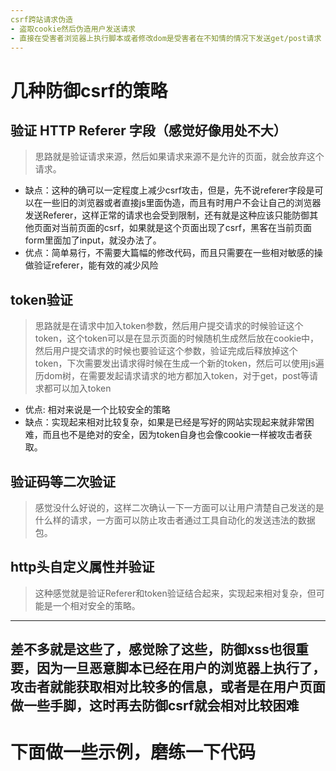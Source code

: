 ```yaml
---
csrf跨站请求伪造
- 盗取cookie然后伪造用户发送请求
- 直接在受害者浏览器上执行脚本或者修改dom是受害者在不知情的情况下发送get/post请求
---
```


# 几种防御csrf的策略
## 验证 HTTP Referer 字段（感觉好像用处不大）
> 思路就是验证请求来源，然后如果请求来源不是允许的页面，就会放弃这个请求。  
- 缺点：这种的确可以一定程度上减少csrf攻击，但是，先不说referer字段是可以在一些旧的浏览器或者直接js里面伪造，而且有时用户不会让自己的浏览器发送Referer，这样正常的请求也会受到限制，还有就是这种应该只能防御其他页面对当前页面的csrf，如果就是这个页面出现了csrf，黑客在当前页面form里面加了input，就没办法了。
- 优点：简单易行，不需要大篇幅的修改代码，而且只需要在一些相对敏感的操做验证referer，能有效的减少风险

## token验证
> 思路就是在请求中加入token参数，然后用户提交请求的时候验证这个token，这个token可以是在显示页面的时候随机生成然后放在cookie中，然后用户提交请求的时候也要验证这个参数，验证完成后释放掉这个token，下次需要发出请求得时候在生成一个新的token，然后可以使用js遍历dom树，在需要发起请求请求的地方都加入token，对于get，post等请求都可以加入token  
- 优点: 相对来说是一个比较安全的策略
- 缺点：实现起来相对比较复杂，如果是已经是写好的网站实现起来就非常困难，而且也不是绝对的安全，因为token自身也会像cookie一样被攻击者获取。

## 验证码等二次验证
> 感觉没什么好说的，这样二次确认一下一方面可以让用户清楚自己发送的是什么样的请求，一方面可以防止攻击者通过工具自动化的发送违法的数据包。  

## http头自定义属性并验证
> 这种感觉就是验证Referer和token验证结合起来，实现起来相对复杂，但可能是一个相对安全的策略。

---
差不多就是这些了，感觉除了这些，防御xss也很重要，因为一旦恶意脚本已经在用户的浏览器上执行了，攻击者就能获取相对比较多的信息，或者是在用户页面做一些手脚，这时再去防御csrf就会相对比较困难  
---

# 下面做一些示例，磨练一下代码